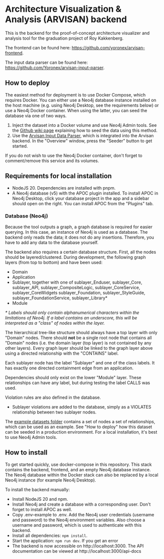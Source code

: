 # Architecture Visualization & Analysis (ARVISAN) backend

This is the backend for the proof-of-concept architecture
visualizer and analysis tool for the graduation project of Roy Kakkenberg.

The frontend can be found here: https://github.com/yoronex/arvisan-frontend.

The input data parser can be found here: https://github.com/Yoronex/arvisan-input-parser. 

## How to deploy
The easiest method for deployment is to use Docker Compose, which requires Docker.
You can either use a Neo4j database instance installed on the host machine (e.g. using Neo4j Desktop, see the requirements below)
or use a Neo4j Docker container.
When using the latter, you can seed the database via one of two ways. 
1. Inject the dataset into a Docker volume and use Neo4j Admin tools. 
See the [Github wiki page](https://github.com/Yoronex/arvisan-backend/wiki/Inserting-data-into-a-Neo4j-docker-container) explaining how to seed the data using this method.
2. Use the [Arvisan Input Data Parser](https://github.com/Yoronex/arvisan-input-parser), which is integrated into the Arvisan backend.
In the "Overview" window, press the "Seeder" button to get started.

If you do not wish to use the Neo4j Docker container, don't forget to comment/remove this service and its volumes.

## Requirements for local installation
- NodeJS 20. Dependencies are installed with pnpm.
- A Neo4j database (v5) with the APOC plugin installed. 
To install APOC in Neo4j Desktop, click your database project in the app and a sidebar should open on the right.
You can install APOC from the "Plugins" tab.

### Database (Neo4j)
Because the tool outputs a graph, a graph database is required for easier querying.
In this case, an instance of Neo4j is used as a database.
The backend only reads the data; it does not do any insertions.
Therefore, you have to add any data to the database yourself.

The backend also requires a certain database structure.
First, all the nodes should be layered/clustered.
During development, the following graph layers (from top to bottom) and have been used:

- Domain
- Application
- Sublayer, together with one of sublayer_Enduser, sublayer_Core, sublayer_API, sublayer_CompositeLogic, sublayer_CoreService, sublayer_CoreWidgets
sublayer_Foundation, sublayer_StyleGuide, sublayer_FoundationService, sublayer_Library*
- Module

_* Labels should only contain alphanumerical characters within the limitations of Neo4j. If a label contains an underscore,
this will be interpreted as a "class" of nodes within the layer._

The hierarchical tree-like structure should always have a top layer with only "Domain" nodes.
There should __not__ be a single root node that contains all "Domain" nodes (i.e. the domain layer
(top layer) is not contained by any other layers).
Every graph layer should be linked to the graph layer above using a directed relationship with the "CONTAINS" label.

Each sublayer node has the label "Sublayer" and one of the class labels.
It has exactly one directed containment edge from an application.

Dependencies should only exist on the lower "Module" layer.
These relationships can have any label, but during testing the label CALLS was used.

Violation rules are also defined in the database.
- Sublayer violations are added to the database, simply as a VIOLATES relationship between two sublayer nodes.

The [example datasets folder](example-dataset) contains a set of nodes a set of relationships, which can be used as an example.
See "How to deploy" how this dataset can be seeded in a production environment.
For a local installation, it's best to use Neo4j Admin tools.

## How to install
To get started quickly, use docker-compose in this repository.
This stack contains the backend, frontend, and an empty Neo4j database instance.
The Neo4j database within the Docker stack can also be replaced by a local Neo4j instance (for example Neo4j Desktop).

To install the backend manually:
- Install NodeJS 20 and npm.
- Install Neo4j and create a database with a corresponding user. Don't forget to install APOC as well.
- Copy .env-example to .env. Add the Neo4j user credentials (username and password) to the Neo4j environment variables.
Also choose a username and password, which is used to authenticate with this backend.
- Install all dependencies: `npm install`.
- Start the application: `npm run dev`. If you get an error 
- The backend is now accessible on http://localhost:3000. The API documentation can be viewed at http://localhost:3000/api-docs
